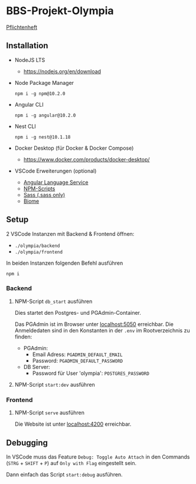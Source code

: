 # BBS-Projekt-Olympia

[Pflichtenheft](https://docs.google.com/document/d/15YF4Ic9icRZP3BudYX5AiO4m8mB7QhXo)

## Installation

- NodeJS LTS
  - https://nodejs.org/en/download
- Node Package Manager
  
  ```
  npm i -g npm@10.2.0
  ``` 
- Angular CLI
  
  ``` 
  npm i -g angular@10.2.0
  ``` 
- Nest CLI

  ``` 
  npm i -g nest@10.1.18
  ``` 
- Docker Desktop (für Docker & Docker Compose)
  - https://www.docker.com/products/docker-desktop/
- VSCode Erweiterungen (optional)
  - [Angular Language Service](https://marketplace.visualstudio.com/items?itemName=Angular.ng-template)
  - [NPM-Scripts](https://marketplace.visualstudio.com/items?itemName=traBpUkciP.vscode-npm-scripts)
  - [Sass (.sass only)](https://marketplace.visualstudio.com/items?itemName=Syler.sass-indented)
  - [Biome](https://marketplace.visualstudio.com/items?itemName=biomejs.biome)

## Setup

2 VSCode Instanzen mit Backend & Frontend öffnen:
- ```./olympia/backend```
- ```./olympia/frontend```

In beiden Instanzen folgenden Befehl ausführen
  ``` 
  npm i
  ``` 

### Backend

1. NPM-Script ```db_start``` ausführen

    Dies startet den Postgres- und PGAdmin-Container.

    Das PGAdmin ist im Browser unter [localhost:5050](localhost:5050) erreichbar. Die Anmeldedaten sind in den Konstanten in der ```.env``` im Rootverzeichnis zu finden:
    - PGAdmin:
      - Email Adress: ```PGADMIN_DEFAULT_EMAIL```
      - Password: ```PGADMIN_DEFAULT_PASSWORD```
    - DB Server:
      - Password für User 'olympia': ```POSTGRES_PASSWORD```

2. NPM-Script ```start:dev``` ausführen

### Frontend

1. NPM-Script ```serve``` ausführen

    Die Website ist unter [localhost:4200](localhost:4200) erreichbar.


## Debugging

In VSCode muss das Feature ```Debug: Toggle Auto Attach``` in den Commands (```STRG``` + ```SHIFT``` + ```P```) auf ```Only with Flag``` eingestellt sein. 

Dann einfach das Script ```start:debug``` ausführen.